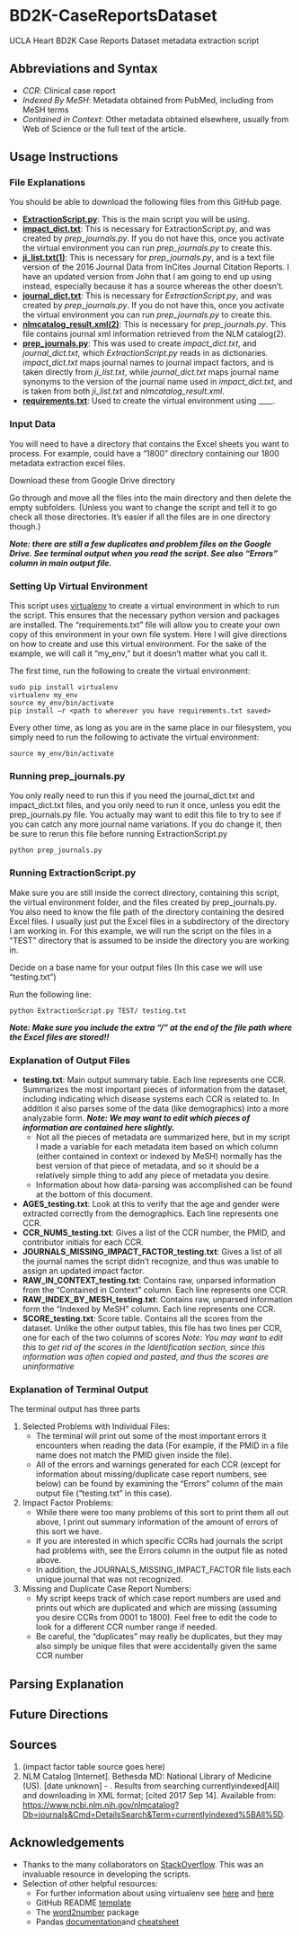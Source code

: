 # BD2K-CaseReportsDataset
UCLA Heart BD2K Case Reports Dataset metadata extraction script

## Abbreviations and Syntax

* *CCR*: Clinical case report
* *Indexed By MeSH*: Metadata obtained from PubMed, including from MeSH terms
* *Contained in Context*: Other metadata obtained elsewhere, usually from Web of Science or the full text of the article.

## Usage Instructions
 
### File Explanations

You should be able to download the following files from this GitHub page.
* [**ExtractionScript.py**](https://github.com/Spendlove/BD2K-CaseReportsDataset/blob/master/ExtractionScript.py): This is the main script you will be using. 
* [**impact_dict.txt**](https://github.com/Spendlove/BD2K-CaseReportsDataset/blob/master/impact_dict.txt): This is necessary for ExtractionScript.py, and was created by *prep_journals.py*.  If you do not have this, once you activate the virtual environment you can run *prep_journals.py* to create this.
* [**ji_list.txt(1)**](https://github.com/Spendlove/BD2K-CaseReportsDataset/blob/master/ji_list.txt): This is necessary for *prep_journals.py*, and is a text file version of the 2016 Journal Data from InCites Journal Citation Reports.  I have an updated version from John that I am going to end up using instead, especially because it has a source whereas the other doesn’t. 
* [**journal_dict.txt**](https://github.com/Spendlove/BD2K-CaseReportsDataset/blob/master/journal_dict.txt): This is necessary for *ExtractionScript.py*, and was created by *prep_journals.py*.  If you do not have this, once you activate the virtual environment you can run *prep_journals.py* to create this. 
* [**nlmcatalog_result.xml(2)**](https://github.com/Spendlove/BD2K-CaseReportsDataset/blob/master/nlmcatalog_result.xml): This is necessary for *prep_journals.py*.  This file contains journal xml information retrieved from the NLM catalog(2).
* [**prep_journals.py**](https://github.com/Spendlove/BD2K-CaseReportsDataset/blob/master/prep_journals.py): This was used to create *impact_dict.txt*, and *journal_dict.txt*, which *ExtractionScript.py* reads in as dictionaries. *impact_dict.txt* maps journal names to journal impact factors, and is taken directly from *ji_list.txt*, while *journal_dict.txt* maps journal name synonyms to the version of the journal name used in *impact_dict.txt*, and is taken from both *ji_list.txt* and *nlmcatalog_result.xml*. 
* [**requirements.txt**](https://github.com/Spendlove/BD2K-CaseReportsDataset/blob/master/requirements.txt): Used to create the virtual environment using ____.

### Input Data

You will need to have a directory that contains the Excel sheets you want to process.  For example, could have a “1800” directory containing our 1800 metadata extraction excel files. 

Download these from Google Drive directory

Go through and move all the files into the main directory and then delete the empty subfolders.  (Unless you want to change the script and tell it to go check all those directories.  It’s easier if all the files are in one directory though.)

*__Note: there are still a few duplicates and problem files on the Google Drive.  See terminal output when you read the script.  See also “Errors” column in main output file.__*

### Setting Up Virtual Environment

This script uses [virtualenv](https://virtualenv.pypa.io/en/stable/) to create a virtual environment in which to run the script.  This ensures that the necessary python version and packages are installed.  The “requirements.txt” file will allow you to create your own copy of this environment in your own file system. Here I will give directions on how to create and use this virtual environment. For the sake of the example, we will call it “my_env,” but it doesn’t matter what you call it.

The first time, run the following to create the virtual environment:
```
sudo pip install virtualenv
virtualenv my_env
source my_env/bin/activate
pip install –r <path to wherever you have requirements.txt saved>
```

Every other time, as long as you are in the same place in our filesystem, you simply need to run the following to activate the virtual environment:
```
source my_env/bin/activate
```

### Running prep_journals.py

You only really need to run this if you need the journal_dict.txt and impact_dict.txt files, and you only need to run it once, unless you edit the prep_journals.py file.  You actually may want to edit this file to try to see if you can catch any more journal name variations. If you do change it, then be sure to rerun this file before running ExtractionScript.py
```
python prep_journals.py 
```

### Running ExtractionScript.py

Make sure you are still inside the correct directory, containing this script, the virtual environment folder, and the files created by prep_journals.py.  You also need to know the file path of the directory containing the desired Excel files.  I usually just put the Excel files in a subdirectory of the directory I am working in. For this example, we will run the script on the files in a “TEST” directory that is assumed to be inside the directory you are working in.

Decide on a base name for your output files (In this case we will use “testing.txt”)

Run the following line:
```
python ExtractionScript.py TEST/ testing.txt
```
*__Note: Make sure you include the extra “/” at the end of the file path where the Excel files are stored!!__*

### Explanation of Output Files

* **testing.txt**: Main output summary table.  Each line represents one CCR.  Summarizes the most important pieces of information from the dataset, including indicating which disease systems each CCR is related to.  In addition it also parses some of the data (like demographics) into a more analyzable form.  *__Note: We may want to edit which pieces of information are contained here slightly.__*
     * Not all the pieces of metadata are summarized here, but in my script I made a variable for each metadata item based on which column (either contained in context or indexed by MeSH) normally has the best version of that piece of metadata, and so it should be a relatively simple thing to add any piece of metadata you desire. 
     * Information about how data-parsing was accomplished can be found at the bottom of this document.
* **AGES_testing.txt**: Look at this to verify that the age and gender were extracted correctly from the demographics.  Each line represents one CCR.
* **CCR_NUMS_testing.txt**: Gives a list of the CCR number, the PMID, and contributor initials for each CCR. 
* **JOURNALS_MISSING_IMPACT_FACTOR_testing.txt**: Gives a list of all the journal names the script didn’t recognize, and thus was unable to assign an updated impact factor.  
* **RAW_IN_CONTEXT_testing.txt**: Contains raw, unparsed information from the “Contained in Context” column.  Each line represents one CCR.
* **RAW_INDEX_BY_MESH_testing.txt**: Contains raw, unparsed information form the “Indexed by MeSH” column.  Each line represents one CCR.
* **SCORE_testing.txt**: Score table.  Contains all the scores from the dataset.  Unlike the other output tables, this file has two lines per CCR, one for each of the two columns of scores *Note: You may want to edit this to get rid of the scores in the Identification section, since this information was often copied and pasted, and thus the scores are uninformative*

### Explanation of Terminal Output
The terminal output has three parts

1. Selected Problems with Individual Files:
     * The terminal will print out some of the most important errors it encounters when reading the data (For example, if the PMID in a file name does not match the PMID given inside the file).
     * All of the errors and warnings generated for each CCR (except for information about missing/duplicate case report numbers, see below) can be found by examining the “Errors” column of the main output file (“testing.txt” in this case).
2. Impact Factor Problems:
     * While there were too many problems of this sort to print them all out above, I print out summary information of the amount of errors of this sort we have.  
     * If you are interested in which specific CCRs had journals the script had problems with, see the Errors column in the output file as noted above.
     * In addition, the JOURNALS_MISSING_IMPACT_FACTOR file lists each unique journal that was not recognized. 
3. Missing and Duplicate Case Report Numbers:
     * My script keeps track of which case report numbers are used and prints out which are duplicated and which are missing (assuming you desire CCRs from 0001 to 1800).  Feel free to edit the code to look for a different CCR number range if needed.
     * Be careful, the “duplicates” may really be duplicates, but they may also simply be unique files that were accidentally given the same CCR number

## Parsing Explanation

## Future Directions

## Sources
1. (impact factor table source goes here)
2. NLM Catalog [Internet]. Bethesda MD: National Library of Medicine (US). [date unknown] - . Results from searching currentlyindexed[All] and downloading in XML format; [cited 2017 Sep 14]. Available from: https://www.ncbi.nlm.nih.gov/nlmcatalog?Db=journals&Cmd=DetailsSearch&Term=currentlyindexed%5BAll%5D.
 
## Acknowledgements
* Thanks to the many collaborators on [StackOverflow](https://stackoverflow.com).  This was an invaluable resource in developing the scripts.
* Selection of other helpful resources:
     * For further information about using virtualenv see [here](http://docs.python-guide.org/en/latest/dev/virtualenvs/) and [here](https://stackoverflow.com/questions/14684968/how-to-export-virtualenv)
     * GitHub README [template](https://gist.github.com/PurpleBooth/109311bb0361f32d87a2)
     * The [word2number](https://pypi.python.org/pypi/word2number/1.1) package
     * Pandas [documentation](https://pandas.pydata.org/pandas-docs/stable/)and [cheatsheet](https://s3.amazonaws.com/assets.datacamp.com/blog_assets/PandasPythonForDataScience.pdf)









